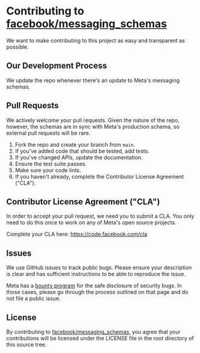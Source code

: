 # Contributing to [facebook/messaging_schemas](https://github.com/facebook/messaging_schemas)
We want to make contributing to this project as easy and transparent as
possible.

## Our Development Process
We update the repo whenever there's an update to Meta's messaging schemas.

## Pull Requests
We actively welcome your pull requests. Given the nature of the repo, however, the schemas are in sync with Meta's production schema, so external pull requests will be rare.

1. Fork the repo and create your branch from `main`.
2. If you've added code that should be tested, add tests.
3. If you've changed APIs, update the documentation.
4. Ensure the test suite passes.
5. Make sure your code lints.
6. If you haven't already, complete the Contributor License Agreement ("CLA").

## Contributor License Agreement ("CLA")
In order to accept your pull request, we need you to submit a CLA. You only need
to do this once to work on any of Meta's open source projects.

Complete your CLA here: <https://code.facebook.com/cla>

## Issues
We use GitHub issues to track public bugs. Please ensure your description is
clear and has sufficient instructions to be able to reproduce the issue.

Meta has a [bounty program](https://bugbounty.meta.com/) for the safe
disclosure of security bugs. In those cases, please go through the process
outlined on that page and do not file a public issue.

## License
By contributing to [facebook/messaging_schemas](https://github.com/facebook/messaging_schemas), you agree that your contributions will be licensed
under the LICENSE file in the root directory of this source tree.